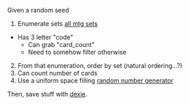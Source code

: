 Given a random seed

1. Enumerate sets [all mtg sets](https://api.scryfall.com/sets)
  * Has 3 letter "code"
	* Can grab "card_count"
	* Need to somehow filter otherwise
2. From that enumeration, order by set (natural ordering...?)
3. Can count number of cards
4. Use a uniform space filling [random number
	 generator](https://www.isid.ac.in/~deepayan/ICP2017/projects/Debraj_Bose/report.pdf)


Then, save stuff with [dexie](https://github.com/dfahlander/Dexie.js/).
